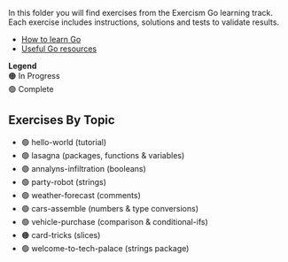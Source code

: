 In this folder you will find exercises from the Exercism Go learning track. Each exercise includes instructions, solutions and tests to validate results.

* [How to learn Go](https://exercism.org/docs/tracks/go/learning)
* [Useful Go resources](https://exercism.org/docs/tracks/go/resources)

**Legend**<!--🔴🟠🔵-->  
🟠 In Progress  
🟢 Complete

## Exercises By Topic

* 🟢 hello-world (tutorial)
* 🟢 lasagna (packages, functions & variables)
* 🟢 annalyns-infiltration (booleans)
* 🟢 party-robot (strings)
* 🟢 weather-forecast (comments)
* 🟢 cars-assemble (numbers & type conversions)
* 🟢 vehicle-purchase (comparison & conditional-ifs)
* 🟠 card-tricks (slices)
* 🟢 welcome-to-tech-palace (strings package)
